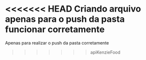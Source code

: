 <<<<<<< HEAD
Criando arquivo apenas para o push da pasta funcionar corretamente
=======
Apenas para realizar o push da pasta corretamente
>>>>>>> apiKenzieFood
